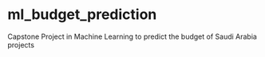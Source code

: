 # ml_budget_prediction
Capstone Project in Machine Learning to predict the budget of Saudi Arabia projects 
